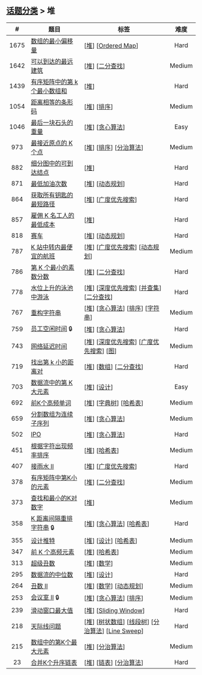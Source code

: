 <!--|This file generated by command(leetcode tag); DO NOT EDIT.            |-->
<!--+----------------------------------------------------------------------+-->
<!--|@author    openset <openset.wang@gmail.com>                           |-->
<!--|@link      https://github.com/openset                                 |-->
<!--|@home      https://github.com/openset/leetcode                        |-->
<!--+----------------------------------------------------------------------+-->

## [话题分类](../README.md) > 堆

| # | 题目 | 标签 | 难度 |
| :-: | - | - | :-: |
| 1675 | [数组的最小偏移量](../../problems/minimize-deviation-in-array) | [[堆](../heap/README.md)] [[Ordered Map](../ordered-map/README.md)]  | Hard |
| 1642 | [可以到达的最远建筑](../../problems/furthest-building-you-can-reach) | [[堆](../heap/README.md)] [[二分查找](../binary-search/README.md)]  | Medium |
| 1439 | [有序矩阵中的第 k 个最小数组和](../../problems/find-the-kth-smallest-sum-of-a-matrix-with-sorted-rows) | [[堆](../heap/README.md)]  | Hard |
| 1054 | [距离相等的条形码](../../problems/distant-barcodes) | [[堆](../heap/README.md)] [[排序](../sort/README.md)]  | Medium |
| 1046 | [最后一块石头的重量](../../problems/last-stone-weight) | [[堆](../heap/README.md)] [[贪心算法](../greedy/README.md)]  | Easy |
| 973 | [最接近原点的 K 个点](../../problems/k-closest-points-to-origin) | [[堆](../heap/README.md)] [[排序](../sort/README.md)] [[分治算法](../divide-and-conquer/README.md)]  | Medium |
| 882 | [细分图中的可到达结点](../../problems/reachable-nodes-in-subdivided-graph) | [[堆](../heap/README.md)]  | Hard |
| 871 | [最低加油次数](../../problems/minimum-number-of-refueling-stops) | [[堆](../heap/README.md)] [[动态规划](../dynamic-programming/README.md)]  | Hard |
| 864 | [获取所有钥匙的最短路径](../../problems/shortest-path-to-get-all-keys) | [[堆](../heap/README.md)] [[广度优先搜索](../breadth-first-search/README.md)]  | Hard |
| 857 | [雇佣 K 名工人的最低成本](../../problems/minimum-cost-to-hire-k-workers) | [[堆](../heap/README.md)]  | Hard |
| 818 | [赛车](../../problems/race-car) | [[堆](../heap/README.md)] [[动态规划](../dynamic-programming/README.md)]  | Hard |
| 787 | [K 站中转内最便宜的航班](../../problems/cheapest-flights-within-k-stops) | [[堆](../heap/README.md)] [[广度优先搜索](../breadth-first-search/README.md)] [[动态规划](../dynamic-programming/README.md)]  | Medium |
| 786 | [第 K 个最小的素数分数](../../problems/k-th-smallest-prime-fraction) | [[堆](../heap/README.md)] [[二分查找](../binary-search/README.md)]  | Hard |
| 778 | [水位上升的泳池中游泳](../../problems/swim-in-rising-water) | [[堆](../heap/README.md)] [[深度优先搜索](../depth-first-search/README.md)] [[并查集](../union-find/README.md)] [[二分查找](../binary-search/README.md)]  | Hard |
| 767 | [重构字符串](../../problems/reorganize-string) | [[堆](../heap/README.md)] [[贪心算法](../greedy/README.md)] [[排序](../sort/README.md)] [[字符串](../string/README.md)]  | Medium |
| 759 | [员工空闲时间](../../problems/employee-free-time) 🔒 | [[堆](../heap/README.md)] [[贪心算法](../greedy/README.md)]  | Hard |
| 743 | [网络延迟时间](../../problems/network-delay-time) | [[堆](../heap/README.md)] [[深度优先搜索](../depth-first-search/README.md)] [[广度优先搜索](../breadth-first-search/README.md)] [[图](../graph/README.md)]  | Medium |
| 719 | [找出第 k 小的距离对](../../problems/find-k-th-smallest-pair-distance) | [[堆](../heap/README.md)] [[数组](../array/README.md)] [[二分查找](../binary-search/README.md)]  | Hard |
| 703 | [数据流中的第 K 大元素](../../problems/kth-largest-element-in-a-stream) | [[堆](../heap/README.md)] [[设计](../design/README.md)]  | Easy |
| 692 | [前K个高频单词](../../problems/top-k-frequent-words) | [[堆](../heap/README.md)] [[字典树](../trie/README.md)] [[哈希表](../hash-table/README.md)]  | Medium |
| 659 | [分割数组为连续子序列](../../problems/split-array-into-consecutive-subsequences) | [[堆](../heap/README.md)] [[贪心算法](../greedy/README.md)]  | Medium |
| 502 | [IPO](../../problems/ipo) | [[堆](../heap/README.md)] [[贪心算法](../greedy/README.md)]  | Hard |
| 451 | [根据字符出现频率排序](../../problems/sort-characters-by-frequency) | [[堆](../heap/README.md)] [[哈希表](../hash-table/README.md)]  | Medium |
| 407 | [接雨水 II](../../problems/trapping-rain-water-ii) | [[堆](../heap/README.md)] [[广度优先搜索](../breadth-first-search/README.md)]  | Hard |
| 378 | [有序矩阵中第K小的元素](../../problems/kth-smallest-element-in-a-sorted-matrix) | [[堆](../heap/README.md)] [[二分查找](../binary-search/README.md)]  | Medium |
| 373 | [查找和最小的K对数字](../../problems/find-k-pairs-with-smallest-sums) | [[堆](../heap/README.md)]  | Medium |
| 358 | [K 距离间隔重排字符串](../../problems/rearrange-string-k-distance-apart) 🔒 | [[堆](../heap/README.md)] [[贪心算法](../greedy/README.md)] [[哈希表](../hash-table/README.md)]  | Hard |
| 355 | [设计推特](../../problems/design-twitter) | [[堆](../heap/README.md)] [[设计](../design/README.md)] [[哈希表](../hash-table/README.md)]  | Medium |
| 347 | [前 K 个高频元素](../../problems/top-k-frequent-elements) | [[堆](../heap/README.md)] [[哈希表](../hash-table/README.md)]  | Medium |
| 313 | [超级丑数](../../problems/super-ugly-number) | [[堆](../heap/README.md)] [[数学](../math/README.md)]  | Medium |
| 295 | [数据流的中位数](../../problems/find-median-from-data-stream) | [[堆](../heap/README.md)] [[设计](../design/README.md)]  | Hard |
| 264 | [丑数 II](../../problems/ugly-number-ii) | [[堆](../heap/README.md)] [[数学](../math/README.md)] [[动态规划](../dynamic-programming/README.md)]  | Medium |
| 253 | [会议室 II](../../problems/meeting-rooms-ii) 🔒 | [[堆](../heap/README.md)] [[贪心算法](../greedy/README.md)] [[排序](../sort/README.md)]  | Medium |
| 239 | [滑动窗口最大值](../../problems/sliding-window-maximum) | [[堆](../heap/README.md)] [[Sliding Window](../sliding-window/README.md)]  | Hard |
| 218 | [天际线问题](../../problems/the-skyline-problem) | [[堆](../heap/README.md)] [[树状数组](../binary-indexed-tree/README.md)] [[线段树](../segment-tree/README.md)] [[分治算法](../divide-and-conquer/README.md)] [[Line Sweep](../line-sweep/README.md)]  | Hard |
| 215 | [数组中的第K个最大元素](../../problems/kth-largest-element-in-an-array) | [[堆](../heap/README.md)] [[分治算法](../divide-and-conquer/README.md)]  | Medium |
| 23 | [合并K个升序链表](../../problems/merge-k-sorted-lists) | [[堆](../heap/README.md)] [[链表](../linked-list/README.md)] [[分治算法](../divide-and-conquer/README.md)]  | Hard |

